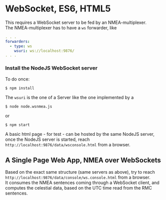 # WebSocket, ES6, HTML5
This requires a WebSocket server to be fed by an NMEA-multiplexer.  
The NMEA-multiplexer has to have a `ws` forwarder, like 
```yaml
. . .
forwarders:
  - type: ws
    wsuri: ws://localhost:9876/
. . .
```

### Install the NodeJS WebSocket server
To do once:
```
$ npm install
```

The `wsuri` is the one of a Server like the one implemented by a
```
$ node node.wsnmea.js
```
or
```
$ npm start
```

A basic html page - for test - can be hosted by the same NodeJS server, once the
NodeJS server is started, reach `http://localhost:9876/data/wsconsole.html` from a browser.

## A Single Page Web App, NMEA over WebSockets
Based on the exact same structure (same servers as above), try to reach `http://localhost:9876/data/console/ws.console.html`
from a browser.  
It consumes the NMEA sentences coming through a WebSocket client, and computes the celestial data,
based on the UTC time read from the RMC sentences.

